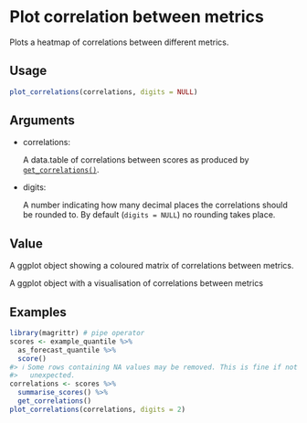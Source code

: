 # Plot correlation between metrics

Plots a heatmap of correlations between different metrics.

## Usage

``` r
plot_correlations(correlations, digits = NULL)
```

## Arguments

- correlations:

  A data.table of correlations between scores as produced by
  [`get_correlations()`](https://epiforecasts.io/scoringutils/dev/reference/get_correlations.md).

- digits:

  A number indicating how many decimal places the correlations should be
  rounded to. By default (`digits = NULL`) no rounding takes place.

## Value

A ggplot object showing a coloured matrix of correlations between
metrics.

A ggplot object with a visualisation of correlations between metrics

## Examples

``` r
library(magrittr) # pipe operator
scores <- example_quantile %>%
  as_forecast_quantile %>%
  score()
#> ℹ Some rows containing NA values may be removed. This is fine if not
#>   unexpected.
correlations <- scores %>%
  summarise_scores() %>%
  get_correlations()
plot_correlations(correlations, digits = 2)
```
